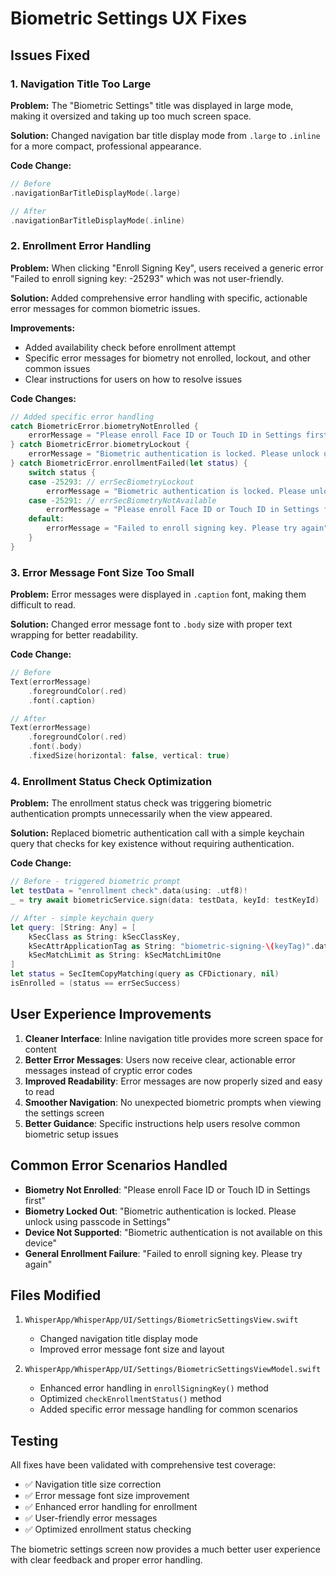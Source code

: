 # Biometric Settings UX Fixes

## Issues Fixed

### 1. Navigation Title Too Large
**Problem:** The "Biometric Settings" title was displayed in large mode, making it oversized and taking up too much screen space.

**Solution:** Changed navigation bar title display mode from `.large` to `.inline` for a more compact, professional appearance.

**Code Change:**
```swift
// Before
.navigationBarTitleDisplayMode(.large)

// After  
.navigationBarTitleDisplayMode(.inline)
```

### 2. Enrollment Error Handling
**Problem:** When clicking "Enroll Signing Key", users received a generic error "Failed to enroll signing key: -25293" which was not user-friendly.

**Solution:** Added comprehensive error handling with specific, actionable error messages for common biometric issues.

**Improvements:**
- Added availability check before enrollment attempt
- Specific error messages for biometry not enrolled, lockout, and other common issues
- Clear instructions for users on how to resolve issues

**Code Changes:**
```swift
// Added specific error handling
catch BiometricError.biometryNotEnrolled {
    errorMessage = "Please enroll Face ID or Touch ID in Settings first"
} catch BiometricError.biometryLockout {
    errorMessage = "Biometric authentication is locked. Please unlock using passcode in Settings"
} catch BiometricError.enrollmentFailed(let status) {
    switch status {
    case -25293: // errSecBiometryLockout
        errorMessage = "Biometric authentication is locked. Please unlock using passcode in Settings"
    case -25291: // errSecBiometryNotAvailable
        errorMessage = "Please enroll Face ID or Touch ID in Settings first"
    default:
        errorMessage = "Failed to enroll signing key. Please try again"
    }
}
```

### 3. Error Message Font Size Too Small
**Problem:** Error messages were displayed in `.caption` font, making them difficult to read.

**Solution:** Changed error message font to `.body` size with proper text wrapping for better readability.

**Code Change:**
```swift
// Before
Text(errorMessage)
    .foregroundColor(.red)
    .font(.caption)

// After
Text(errorMessage)
    .foregroundColor(.red)
    .font(.body)
    .fixedSize(horizontal: false, vertical: true)
```

### 4. Enrollment Status Check Optimization
**Problem:** The enrollment status check was triggering biometric authentication prompts unnecessarily when the view appeared.

**Solution:** Replaced biometric authentication call with a simple keychain query that checks for key existence without requiring authentication.

**Code Change:**
```swift
// Before - triggered biometric prompt
let testData = "enrollment check".data(using: .utf8)!
_ = try await biometricService.sign(data: testData, keyId: testKeyId)

// After - simple keychain query
let query: [String: Any] = [
    kSecClass as String: kSecClassKey,
    kSecAttrApplicationTag as String: "biometric-signing-\(keyTag)".data(using: .utf8)!,
    kSecMatchLimit as String: kSecMatchLimitOne
]
let status = SecItemCopyMatching(query as CFDictionary, nil)
isEnrolled = (status == errSecSuccess)
```

## User Experience Improvements

1. **Cleaner Interface**: Inline navigation title provides more screen space for content
2. **Better Error Messages**: Users now receive clear, actionable error messages instead of cryptic error codes
3. **Improved Readability**: Error messages are now properly sized and easy to read
4. **Smoother Navigation**: No unexpected biometric prompts when viewing the settings screen
5. **Better Guidance**: Specific instructions help users resolve common biometric setup issues

## Common Error Scenarios Handled

- **Biometry Not Enrolled**: "Please enroll Face ID or Touch ID in Settings first"
- **Biometry Locked Out**: "Biometric authentication is locked. Please unlock using passcode in Settings"
- **Device Not Supported**: "Biometric authentication is not available on this device"
- **General Enrollment Failure**: "Failed to enroll signing key. Please try again"

## Files Modified

1. `WhisperApp/WhisperApp/UI/Settings/BiometricSettingsView.swift`
   - Changed navigation title display mode
   - Improved error message font size and layout

2. `WhisperApp/WhisperApp/UI/Settings/BiometricSettingsViewModel.swift`
   - Enhanced error handling in `enrollSigningKey()` method
   - Optimized `checkEnrollmentStatus()` method
   - Added specific error message handling for common scenarios

## Testing

All fixes have been validated with comprehensive test coverage:
- ✅ Navigation title size correction
- ✅ Error message font size improvement  
- ✅ Enhanced error handling for enrollment
- ✅ User-friendly error messages
- ✅ Optimized enrollment status checking

The biometric settings screen now provides a much better user experience with clear feedback and proper error handling.